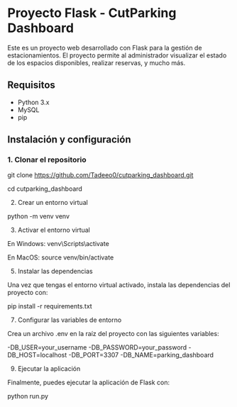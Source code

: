 # Proyecto Flask - CutParking Dashboard

Este es un proyecto web desarrollado con Flask para la gestión de estacionamientos. El proyecto permite al administrador visualizar el estado de los espacios disponibles, realizar reservas, y mucho más.

## Requisitos

- Python 3.x
- MySQL
- pip

## Instalación y configuración

### 1. Clonar el repositorio

git clone https://github.com/Tadeeo0/cutparking_dashboard.git

cd cutparking_dashboard

2. Crear un entorno virtual

python -m venv venv

3. Activar el entorno virtual

En Windows: venv\Scripts\activate

En MacOS: source venv/bin/activate

5. Instalar las dependencias
   
Una vez que tengas el entorno virtual activado, instala las dependencias del proyecto con:

pip install -r requirements.txt

7. Configurar las variables de entorno
   
Crea un archivo .env en la raíz del proyecto con las siguientes variables:

-DB_USER=your_username
-DB_PASSWORD=your_password
-DB_HOST=localhost
-DB_PORT=3307
-DB_NAME=parking_dashboard

9. Ejecutar la aplicación
    
Finalmente, puedes ejecutar la aplicación de Flask con:

python run.py


